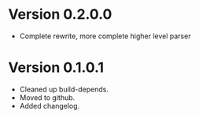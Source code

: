 # Version 0.2.0.0
  - Complete rewrite, more complete higher level parser
	
# Version 0.1.0.1
  - Cleaned up build-depends.
  - Moved to github.
  - Added changelog.	
